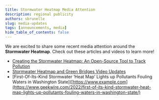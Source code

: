 ```yaml
---
title: Stormwater Heatmap Media Attention
description: regional publicity
authors: sbrunelle
slug: media-updates
tags: [announcements, media]
hide_table_of_contents: false
---
```


We are excited to share some recent media attention around the **Stormwater Heatmap**. Check out these articles and videos to learn more!
- [Creating the Stormwater Heatmap: An Open-Source Tool to Track Pollution](https://www.washingtonnature.org/fieldnotes/creating-the-stormwater-heatmap-an-open-source-tool-to-track-pollution)
- [Stormwater Heatmap and Green Bridges Video Updates](https://www.wastormwatercenter.org/stormwater-heatmap-and-green-bridges-video-updates-from-collaborator-the-nature-conservancy/)
- [First-Of-Its-Kind Stormwater ‘Heat Map’ Lights up Pollutants Fouling Waters in Washington State]([https://www.example.com](https://www.geekwire.com/2022/first-of-its-kind-stormwater-heat-map-lights-up-pollutants-fouling-waters-in-washington-state/)
